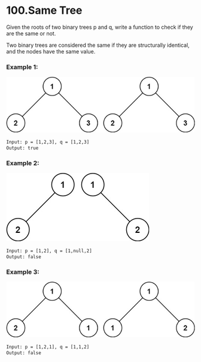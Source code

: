 # 100.Same Tree
Given the roots of two binary trees p and q, write a function to check if they are the same or not.

Two binary trees are considered the same if they are structurally identical, and the nodes have the same value.

### Example 1:
![ex1](../ex1.jpg)
``` 
Input: p = [1,2,3], q = [1,2,3]
Output: true
```
### Example 2:
![ex2](../ex2.jpg)
``` 
Input: p = [1,2], q = [1,null,2]
Output: false
```
### Example 3:
![ex3](../ex3.jpg)
``` 
Input: p = [1,2,1], q = [1,1,2]
Output: false
```